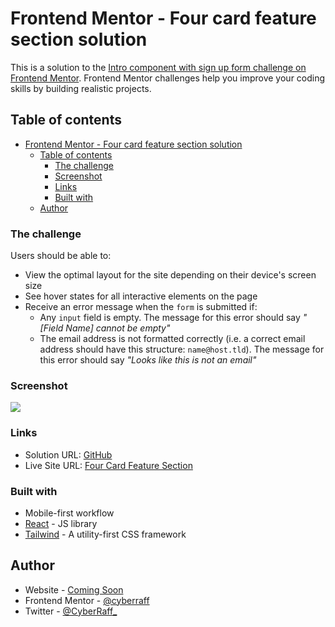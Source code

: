 # Frontend Mentor - Four card feature section solution

This is a solution to the [Intro component with sign up form challenge on Frontend Mentor](https://www.frontendmentor.io/challenges/intro-component-with-signup-form-5cf91bd49edda32581d28fd1). Frontend Mentor challenges help you improve your coding skills by building realistic projects. 


## Table of contents

- [Frontend Mentor - Four card feature section solution](#frontend-mentor---four-card-feature-section-solution)
  - [Table of contents](#table-of-contents)
    - [The challenge](#the-challenge)
    - [Screenshot](#screenshot)
    - [Links](#links)
    - [Built with](#built-with)
  - [Author](#author)
### The challenge

Users should be able to:

- View the optimal layout for the site depending on their device's screen size
- See hover states for all interactive elements on the page
- Receive an error message when the `form` is submitted if:
  - Any `input` field is empty. The message for this error should say *"[Field Name] cannot be empty"*
  - The email address is not formatted correctly (i.e. a correct email address should have this structure: `name@host.tld`). The message for this error should say *"Looks like this is not an email"*

### Screenshot

![](./desktop-view.png)

### Links

- Solution URL: [GitHub](https://github.com/cyberraff/four-card-feature-section)
- Live Site URL: [Four Card Feature Section](https://four-card-feature-section-azure-three.vercel.app/)

### Built with

- Mobile-first workflow
- [React](https://reactjs.org/) - JS library
- [Tailwind](https://tailwindcss.com/) - A utility-first CSS framework

## Author

- Website - [Coming Soon](https://www.your-site.com)
- Frontend Mentor - [@cyberraff](https://www.frontendmentor.io/profile/yourusername)
- Twitter - [@CyberRaff_](https://www.twitter.com/yourusername)
